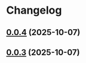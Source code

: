# Changelog

## [0.0.4](https://github.com/EthanShoeDev/fressh/compare/@fressh/mobile-v0.0.3...${npm.name}-v0.0.4) (2025-10-07)

## [0.0.3](https://github.com/EthanShoeDev/fressh/compare/@fressh/mobile-v0.0.2...${npm.name}-v0.0.3) (2025-10-07)
